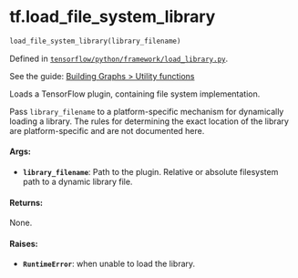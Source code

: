 <div itemscope itemtype="http://developers.google.com/ReferenceObject">
<meta itemprop="name" content="tf.load_file_system_library" />
</div>

# tf.load_file_system_library

``` python
load_file_system_library(library_filename)
```



Defined in [`tensorflow/python/framework/load_library.py`](https://www.tensorflow.org/code/tensorflow/python/framework/load_library.py).

See the guide: [Building Graphs > Utility functions](../../../api_guides/python/framework.md#Utility_functions)

Loads a TensorFlow plugin, containing file system implementation.

Pass `library_filename` to a platform-specific mechanism for dynamically
loading a library. The rules for determining the exact location of the
library are platform-specific and are not documented here.

#### Args:

* <b>`library_filename`</b>: Path to the plugin.
    Relative or absolute filesystem path to a dynamic library file.


#### Returns:

None.


#### Raises:

* <b>`RuntimeError`</b>: when unable to load the library.